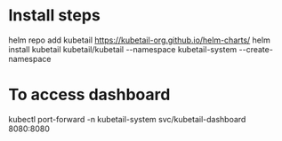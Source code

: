 # Install steps
helm repo add kubetail https://kubetail-org.github.io/helm-charts/
helm install kubetail kubetail/kubetail --namespace kubetail-system --create-namespace

# To access dashboard
kubectl port-forward -n kubetail-system svc/kubetail-dashboard 8080:8080
